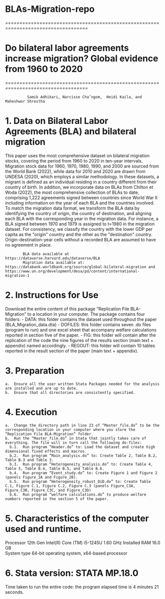 # BLAs-Migration-repo
*===================================================================================*
# Do bilateral labor agreements increase migration? Global evidence from 1960 to 2020
*===================================================================================*
            
              Samik Adhikari, Narcisse Cha’ngom,  Heidi Kaila, and Maheshwor Shrestha


# 1.	Data on Bilateral Labor Agreements (BLA) and bilateral migration 
This paper uses the most comprehensive dataset on bilateral migration stocks, covering the period from 1960 to 2020 in ten-year intervals. Migration stock data for 1960, 1970, 1980, 1990, and 2000 are sourced from the World Bank (2022), while data for 2010 and 2020 are drawn from UNDESA (2020), which employs a similar methodology. In these datasets, a migrant is defined as an individual residing in a country different from their country of birth. In addition, we incorporate data on BLAs from Chilton et Woda (2022), the most comprehensive collection of BLAs to date, comprising 1,222 agreements signed between countries since World War II including information on the year of each BLA and the countries involved. To match the migration data format, we transform the BLA data by identifying the country of origin, the country of destination, and aligning each BLA with the corresponding year in the migration data. For instance, a BLA signed between 1970 and 1979 is assigned to t=1980 in the migration dataset. For consistency, we classify the country with the lower GDP per capita as the "origin" country and the other as the "destination" country. Origin-destination-year cells without a recorded BLA are assumed to have no agreement in place.

            BLA data available at https://dataverse.harvard.edu/dataverse/BLA
            Migration data available at: https://databank.worldbank.org/source/global-bilateral-migration and https://www.un.org/development/desa/pd/content/international-migration-1 


# 2.	Instructions for Use
  Download the entire content of this package “Replication File BLA-Migration” to a location in your computer. The package contains four folders: 
    -	DATA: this folder contains the dataset used throughout the paper (BLA_Migration_data.dta)
    -	DOFILES: this folder contains seven .do files (program to run) and one excel sheet that accompany welfare calculations reported in section five of the paper.
    -	FIG: this folder will contain after the replication of the code the nine figures of the results section (main text + appendix) named accordingly.
    -	REGOUT: this folder will contain 10 tables reported in the result section of the paper (main text + appendix).
  
# 3.	Preparation
    a.	Ensure all the user written Stata Packages needed for the analysis are installed and are up to date.
    b.	Ensure that all directories are consistently specified.

# 4.	Execution
    a.	Change the directory path in line 23 of “Master_file.do” to be the corresponding location in your computer where you store the “Replication File BLA-Migration” folder.
    b.	Run the “Master_file.do” in Stata that jointly takes care of everything. The file will in turn call the following do-files:
      b.1.	Run program “Header.do” to: Load the dataset and create high dimensional fixed effects and macros.
      b.2.	Run program “Main_analysis.do” to: Create Table 2, Table B.2, Table B.3 and Table 3.
      b.3.	Run program “Heterogeneity_analysis.do” to: Create Table 4, Table 5, Table B.4, Table B.5, and Table B.6.
      b.4.	Run program “Event_study.do” to: Create Figure 1 and Figure 2 (panels Figure_2A and Figure_2B).
      b.5.	Run program “Heterogeneity_robust_DiD.do” to: Create Table C.1, Figure C.1, Figure C.2, Figure C.3 (panels Figure_C3A, Figure_C3B, Figure_C3C, and Figure_C3D)
      b.6.	Run program “welfare calculations.do” to produce welfare numbers reported in the section 5 of the paper. 

# 5.	Characteristics of the computer used and runtime. 
  Processor	12th Gen Intel(R) Core (TM) i5-1245U   1.60 GHz
  Installed RAM	16.0 GB  
  System type	64-bit operating system, x64-based processor

# 6.	Stata version: STATA MP.18.0
Time taken to run the entire code: the program elapsed time is 4 minutes 21 seconds.


